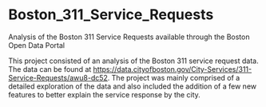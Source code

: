 # Boston_311_Service_Requests
Analysis of the Boston 311 Service Requests available through the Boston Open Data Portal

This project consisted of an analysis of the Boston 311 service request data.  The data can be found at https://data.cityofboston.gov/City-Services/311-Service-Requests/awu8-dc52.  The project was mainly comprised of a detailed exploration of the data and also included the addition of a few new features to better explain the service response by the city.
